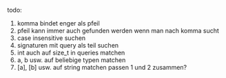 todo:
1) komma bindet enger als pfeil
2) pfeil kann immer auch gefunden werden wenn man nach komma sucht
3) case insensitive suchen
4) signaturen mit query als teil suchen
5) int auch auf size_t in queries matchen
6) a, b usw. auf beliebige typen matchen
7) [a], [b] usw. auf string matchen
passen 1 und 2 zusammen?